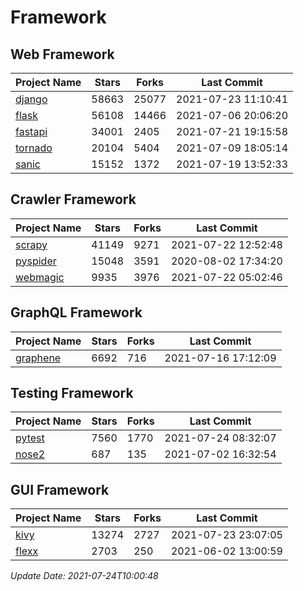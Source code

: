 # Framework

## Web Framework
| Project Name | Stars | Forks | Last Commit |
| ------------ | ----- | ----- | ----------- |
| [django](https://github.com/django/django) | 58663 | 25077 | 2021-07-23 11:10:41 |
| [flask](https://github.com/pallets/flask) | 56108 | 14466 | 2021-07-06 20:06:20 |
| [fastapi](https://github.com/tiangolo/fastapi) | 34001 | 2405 | 2021-07-21 19:15:58 |
| [tornado](https://github.com/tornadoweb/tornado) | 20104 | 5404 | 2021-07-09 18:05:14 |
| [sanic](https://github.com/sanic-org/sanic) | 15152 | 1372 | 2021-07-19 13:52:33 |

## Crawler Framework
| Project Name | Stars | Forks | Last Commit |
| ------------ | ----- | ----- | ----------- |
| [scrapy](https://github.com/scrapy/scrapy) | 41149 | 9271 | 2021-07-22 12:52:48 |
| [pyspider](https://github.com/binux/pyspider) | 15048 | 3591 | 2020-08-02 17:34:20 |
| [webmagic](https://github.com/code4craft/webmagic) | 9935 | 3976 | 2021-07-22 05:02:46 |

## GraphQL Framework
| Project Name | Stars | Forks | Last Commit |
| ------------ | ----- | ----- | ----------- |
| [graphene](https://github.com/graphql-python/graphene) | 6692 | 716 | 2021-07-16 17:12:09 |

## Testing Framework
| Project Name | Stars | Forks | Last Commit |
| ------------ | ----- | ----- | ----------- |
| [pytest](https://github.com/pytest-dev/pytest) | 7560 | 1770 | 2021-07-24 08:32:07 |
| [nose2](https://github.com/nose-devs/nose2) | 687 | 135 | 2021-07-02 16:32:54 |

## GUI Framework
| Project Name | Stars | Forks | Last Commit |
| ------------ | ----- | ----- | ----------- |
| [kivy](https://github.com/kivy/kivy) | 13274 | 2727 | 2021-07-23 23:07:05 |
| [flexx](https://github.com/flexxui/flexx) | 2703 | 250 | 2021-06-02 13:00:59 |

*Update Date: 2021-07-24T10:00:48*